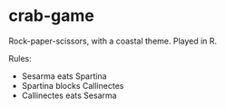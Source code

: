 crab-game
=========

Rock-paper-scissors, with a coastal theme. Played in R.

Rules: 
- Sesarma eats Spartina
- Spartina blocks Callinectes
- Callinectes eats Sesarma
